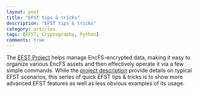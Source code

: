 ```yaml
---
layout: post
title: "EFST tips & tricks"
description: "EFST tips & tricks"
category: articles
tags: [EFST, Cryptography, Python]
comments: true
---
```


The [EFST Project](https://github.com/akpw/efst) helps manage EncFS-encrypted data, making it easy to organize various EncFS assets and then effectively operate it via a few simple commands. While the [project description](https://github.com/akpw/efst#description) provide details on typical EFST scenarios, this series of quick EFST tips & tricks is to show more advanced EFST features as well as less obvious examples of its usage.
